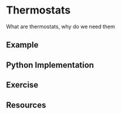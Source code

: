 # Thermostats

What are thermostats, why do we need them

## Example

## Python Implementation

## Exercise

## Resources
